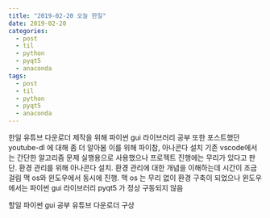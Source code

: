```yaml
---
title: "2019-02-20 오늘 한일"
date: 2019-02-20
categories:
  - post
  - til
  - python
  - pyqt5
  - anaconda
tags:
  - post
  - til
  - python
  - pyqt5
  - anaconda
---
```


한일
유튜브 다운로더 제작을 위해 파이썬 gui 라이브러리 공부
또한 포스트했던 youtube-dl 에 대해 좀 더 알아봄
이를 위해 파이참, 아나콘다 설치
기존 vscode에서는 간단한 알고리즘 문제 실행용으로 사용했으나
프로젝트 진행에는 무리가 있다고 판단.
환경 관리를 위해 아나콘다 설치.
환경 관리에 대한 개념을 이해하는데 시간이 조금 걸림
맥 os와 윈도우에서 동시에 진행.
맥 os 는 무리 없이 환경 구축이 되었으나
윈도우에서는 파이썬 gui 라이브러리 pyqt5 가 정상 구동되지 않음

할일
파이썬 gui 공부
유튜브 다운로더 구상
